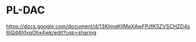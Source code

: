 # PL-DAC

https://docs.google.com/document/d/13KImqKIlMpXAwFPJfK5ZVSCHZD4s6lQd4h1xgOhx4wk/edit?usp=sharing
